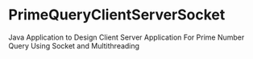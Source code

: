 # PrimeQueryClientServerSocket
Java Application to Design Client Server Application For Prime Number Query Using Socket and Multithreading
